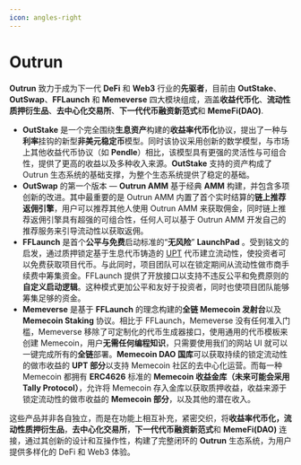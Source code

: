 ```yaml
---
icon: angles-right
---
```


# Outrun

**Outrun** 致力于成为下一代 **DeFi** 和 **Web3** 行业的**先驱者**，目前由 **OutStake**、**OutSwap**、**FFLaunch** 和 **Memeverse** 四大模块组成，涵盖**收益代币化**、**流动性质押衍生品**、**去中心化交易所**、**下一代代币融资新范式**和 **MemeFi(DAO)**.

* **OutStake** 是一个完全围绕**生息资产**构建的**收益率代币化**协议，提出了一种与**利率**挂钩的新型**非美元稳定币**模型。同时该协议采用创新的数学模型，与市场上其他收益代币协议（如 **Pendle**）相比，该模型具有更强的灵活性与可组合性，提供了更高的收益以及多种收入来源。**OutStake** 支持的资产构成了 Outrun 生态系统的基础支撑，为整个生态系统提供了稳定的基础。
* **OutSwap** 的第一个版本 — **Outrun AMM** 基于经典 **AMM** 构建，并包含多项创新的改进。其中最重要的是 Outrun AMM 内置了首个实时结算的**链上推荐返佣引擎**，用户可以推荐其他人使用 Outrun AMM 来获取佣金，同时链上推荐返佣引擎具有超强的可组合性，任何人可以基于 Outrun AMM 开发自己的推荐服务来引导流动性以获取返佣。
* **FFLaunch** 是首个**公平与免费**启动标准的“**无风险**” **LaunchPad** 。受到铭文的启发，通过质押锁定基于生息代币铸造的 [UPT](outstake/yield-tokenization/pt.md) 代币建立流动性，使投资者可以免费获取项目代币。与此同时，项目团队可以在锁定期间从流动性做市商手续费中筹集资金。FFLaunch 提供了开放接口以支持不违反公平和免费原则的**自定义启动逻辑**。这种模式更加公平和友好于投资者，同时也使项目团队能够筹集足够的资金。
* **Memeverse** 是基于 **FFLaunch** 的理念构建的**全链 Memecoin 发射台**以及 **Memecoin Staking** 协议。相比于 FFLaunch，Memeverse 没有任何准入门槛，Memeverse 移除了可定制化的代币生成器接口，使用通用的代币模板来创建 Memecoin，用户**无需任何编程知识**，只需要使用我们的网站 UI 就可以一键完成所有的**全链**部署。**Memecoin DAO 国库**可以获取持续的锁定流动性的做市收益的 **UPT 部分**以支持 Memecoin 社区的去中心化运营。而每一种 Memecoin 都拥有 **ERC4626** 标准的 **Memecoin 收益金库（未来可能会采用 Tally Protocol）**，允许将 Memecoin 存入金库以获取质押收益，收益来源于锁定流动性的做市收益的 **Memecoin 部分**，以及其他的潜在收入。

这些产品并非各自独立，而是在功能上相互补充，紧密交织，将**收益率代币化，流动性质押衍生品**，**去中心化交易所**，**下一代代币融资新范式**和 **MemeFi(DAO)** 连接，通过其创新的设计和互操作性，构建了完整闭环的 **Outrun** 生态系统，为用户提供多样化的 DeFi 和 Web3 体验。
